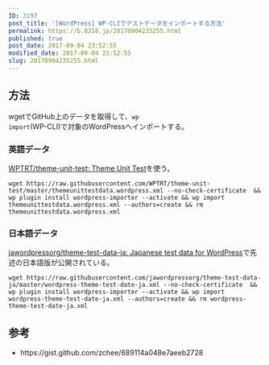 ```yaml
---
ID: 3197
post_title: '[WordPress] WP-CLIでテストデータをインポートする方法'
permalink: https://b.0218.jp/20170904235255.html
published: true
post_date: 2017-09-04 23:52:55
modified_date: 2017-09-04 23:52:55
slug: 20170904235255.html
---
```

<!--more-->

<h2>方法</h2>

wgetでGitHub上のデータを取得して、<code>wp import</code>(WP-CLI)で対象のWordPressへインポートする。

<h3>英語データ</h3>

<a href="https://github.com/WPTRT/theme-unit-test">WPTRT/theme-unit-test: Theme Unit Test</a>を使う。

<pre><code class="language-bash">wget https://raw.githubusercontent.com/WPTRT/theme-unit-test/master/themeunittestdata.wordpress.xml --no-check-certificate  &amp;&amp; wp plugin install wordpress-importer --activate &amp;&amp; wp import themeunittestdata.wordpress.xml --authors=create &amp;&amp; rm themeunittestdata.wordpress.xml
</code></pre>

<h3>日本語データ</h3>

<a href="https://github.com/jawordpressorg/theme-test-data-ja">jawordpressorg/theme-test-data-ja: Japanese test data for WordPress</a>で先述の日本語版が公開されている。

<pre><code class="language-bash">wget https://raw.githubusercontent.com/jawordpressorg/theme-test-data-ja/master/wordpress-theme-test-date-ja.xml --no-check-certificate  &amp;&amp; wp plugin install wordpress-importer --activate &amp;&amp; wp import wordpress-theme-test-date-ja.xml --authors=create &amp;&amp; rm wordpress-theme-test-date-ja.xml
</code></pre>

<h2>参考</h2>

<ul>
<li>https://gist.github.com/zchee/689114a048e7aeeb2728</li>
</ul>